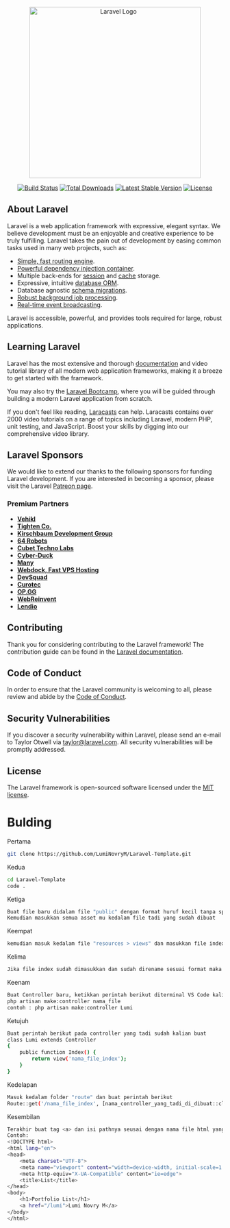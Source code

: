 <p align="center"><a href="https://laravel.com" target="_blank"><img src="https://raw.githubusercontent.com/laravel/art/master/logo-lockup/5%20SVG/2%20CMYK/1%20Full%20Color/laravel-logolockup-cmyk-red.svg" width="400" alt="Laravel Logo"></a></p>

<p align="center">
<a href="https://travis-ci.org/laravel/framework"><img src="https://travis-ci.org/laravel/framework.svg" alt="Build Status"></a>
<a href="https://packagist.org/packages/laravel/framework"><img src="https://img.shields.io/packagist/dt/laravel/framework" alt="Total Downloads"></a>
<a href="https://packagist.org/packages/laravel/framework"><img src="https://img.shields.io/packagist/v/laravel/framework" alt="Latest Stable Version"></a>
<a href="https://packagist.org/packages/laravel/framework"><img src="https://img.shields.io/packagist/l/laravel/framework" alt="License"></a>
</p>

## About Laravel

Laravel is a web application framework with expressive, elegant syntax. We believe development must be an enjoyable and creative experience to be truly fulfilling. Laravel takes the pain out of development by easing common tasks used in many web projects, such as:

- [Simple, fast routing engine](https://laravel.com/docs/routing).
- [Powerful dependency injection container](https://laravel.com/docs/container).
- Multiple back-ends for [session](https://laravel.com/docs/session) and [cache](https://laravel.com/docs/cache) storage.
- Expressive, intuitive [database ORM](https://laravel.com/docs/eloquent).
- Database agnostic [schema migrations](https://laravel.com/docs/migrations).
- [Robust background job processing](https://laravel.com/docs/queues).
- [Real-time event broadcasting](https://laravel.com/docs/broadcasting).

Laravel is accessible, powerful, and provides tools required for large, robust applications.

## Learning Laravel

Laravel has the most extensive and thorough [documentation](https://laravel.com/docs) and video tutorial library of all modern web application frameworks, making it a breeze to get started with the framework.

You may also try the [Laravel Bootcamp](https://bootcamp.laravel.com), where you will be guided through building a modern Laravel application from scratch.

If you don't feel like reading, [Laracasts](https://laracasts.com) can help. Laracasts contains over 2000 video tutorials on a range of topics including Laravel, modern PHP, unit testing, and JavaScript. Boost your skills by digging into our comprehensive video library.

## Laravel Sponsors

We would like to extend our thanks to the following sponsors for funding Laravel development. If you are interested in becoming a sponsor, please visit the Laravel [Patreon page](https://patreon.com/taylorotwell).

### Premium Partners

- **[Vehikl](https://vehikl.com/)**
- **[Tighten Co.](https://tighten.co)**
- **[Kirschbaum Development Group](https://kirschbaumdevelopment.com)**
- **[64 Robots](https://64robots.com)**
- **[Cubet Techno Labs](https://cubettech.com)**
- **[Cyber-Duck](https://cyber-duck.co.uk)**
- **[Many](https://www.many.co.uk)**
- **[Webdock, Fast VPS Hosting](https://www.webdock.io/en)**
- **[DevSquad](https://devsquad.com)**
- **[Curotec](https://www.curotec.com/services/technologies/laravel/)**
- **[OP.GG](https://op.gg)**
- **[WebReinvent](https://webreinvent.com/?utm_source=laravel&utm_medium=github&utm_campaign=patreon-sponsors)**
- **[Lendio](https://lendio.com)**

## Contributing

Thank you for considering contributing to the Laravel framework! The contribution guide can be found in the [Laravel documentation](https://laravel.com/docs/contributions).

## Code of Conduct

In order to ensure that the Laravel community is welcoming to all, please review and abide by the [Code of Conduct](https://laravel.com/docs/contributions#code-of-conduct).

## Security Vulnerabilities

If you discover a security vulnerability within Laravel, please send an e-mail to Taylor Otwell via [taylor@laravel.com](mailto:taylor@laravel.com). All security vulnerabilities will be promptly addressed.

## License

The Laravel framework is open-sourced software licensed under the [MIT license](https://opensource.org/licenses/MIT).

# Bulding

Pertama 
```sh
git clone https://github.com/LumiNovryM/Laravel-Template.git
```
Kedua
```sh
cd Laravel-Template 
code .
```
Ketiga
```sh
Buat file baru didalam file "public" dengan format huruf kecil tanpa spasi dan isi nama file dengan namamu sendiri
Kemudian masukkan semua asset mu kedalam file tadi yang sudah dibuat
```
Keempat
```sh
kemudian masuk kedalam file "resources > views" dan masukkan file index kalian dan ubah nama file tersebut dengan format "nama_depan.blade.php", contoh : "lumi.blade.php"
```
Kelima 
```sh
Jika file index sudah dimasukkan dan sudah direname sesuai format maka jangan lupa ganti path style atau image yang ada didalam file index sesuai dengan path yang sudah kalian masukkan difolder public pada step ketiga
```
Keenam
```sh
Buat Controller baru, ketikkan perintah berikut diterminal VS Code kalian
php artisan make:controller nama_file 
contoh : php artisan make:controller Lumi
```
Ketujuh
```sh
Buat perintah berikut pada controller yang tadi sudah kalian buat
class Lumi extends Controller
{
    public function Index() {
        return view('nama_file_index');
    }
}
```
Kedelapan
```sh
Masuk kedalam folder "route" dan buat perintah berikut
Route::get('/nama_file_index', [nama_controller_yang_tadi_di_dibuat::class, 'nama_function_pada_file_controller']);
```
Kesembilan
```sh
Terakhir buat tag <a> dan isi pathnya seusai dengan nama file html yang sudah dibuat didalam file index.blade.php pada "resources > views"
Contoh: 
<!DOCTYPE html>
<html lang="en">
<head>
    <meta charset="UTF-8">
    <meta name="viewport" content="width=device-width, initial-scale=1.0">
    <meta http-equiv="X-UA-Compatible" content="ie=edge">
    <title>List</title>
</head>
<body>
    <h1>Portfolio List</h1>
    <a href="/lumi">Lumi Novry M</a>
</body>
</html>
```






